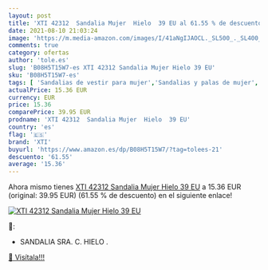 ```yaml
---
layout: post
title: 'XTI 42312  Sandalia Mujer  Hielo  39 EU al 61.55 % de descuento'
date: 2021-08-10 21:03:24
image: 'https://m.media-amazon.com/images/I/41aNgIJAOCL._SL500_._SL400_.jpg'
comments: true
category: ofertas
author: 'tole.es'
slug: 'B08H5T15W7-es XTI 42312 Sandalia Mujer Hielo 39 EU'
sku: 'B08H5T15W7-es'
tags: [ 'Sandalias de vestir para mujer','Sandalias y palas de mujer','Zapatos','Zapatos para mujer','Zapatos y complementos','sandalia','xti', ]
actualPrice: 15.36 EUR
currency: EUR
price: 15.36
comparePrice: 39.95 EUR
prodname: 'XTI 42312  Sandalia Mujer  Hielo  39 EU'
country: 'es'
flag: '🇪🇸'
brand: 'XTI'
buyurl: 'https://www.amazon.es/dp/B08H5T15W7/?tag=tolees-21'
descuento: '61.55'
average: '15.36'
---
```


Ahora mismo tienes [XTI 42312  Sandalia Mujer  Hielo  39 EU](https://www.amazon.es/dp/B08H5T15W7/?tag=tolees-21) a 15.36 EUR (original: 39.95 EUR) (61.55 %  de descuento) en el siguiente enlace!

[![XTI 42312  Sandalia Mujer  Hielo  39 EU](https://m.media-amazon.com/images/I/41aNgIJAOCL._SL500_._SL400_.jpg)](https://www.amazon.es/dp/B08H5T15W7/?tag=tolees-21)

🔎:

- SANDALIA SRA. C. HIELO .

[🛒 Visítala!!!](https://www.amazon.es/dp/B08H5T15W7/?tag=tolees-21)
